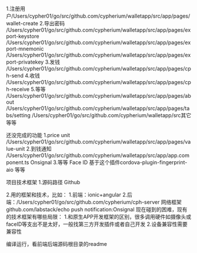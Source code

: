 1.注册用户/Users/cypher01/go/src/github.com/cypherium/walletapp/src/app/pages/wallet-create
2.导出密码
/Users/cypher01/go/src/github.com/cypherium/walletapp/src/app/pages/export-keystore
/Users/cypher01/go/src/github.com/cypherium/walletapp/src/app/pages/export-mnemonic
/Users/cypher01/go/src/github.com/cypherium/walletapp/src/app/pages/export-privatekey
3.发钱
/Users/cypher01/go/src/github.com/cypherium/walletapp/src/app/pages/cph-send
4.收钱
/Users/cypher01/go/src/github.com/cypherium/walletapp/src/app/pages/cph-receive
5.等等
/Users/cypher01/go/src/github.com/cypherium/walletapp/src/app/pages/about
/Users/cypher01/go/src/github.com/cypherium/walletapp/src/app/pages/tabs/setting
/Users/cypher01/go/src/github.com/cypherium/walletapp/src其它等等


还没完成的功能
1.price unit
/Users/cypher01/go/src/github.com/cypherium/walletapp/src/app/pages/value-unit
2.到钱通知
/Users/cypher01/go/src/github.com/cypherium/walletapp/src/app/app.component.ts
Onsignal
3.等等
Face ID 基于这个插件cordova-plugin-fingerprint-aio
等等

项目技术框架
1.源码路径
Github 

2.用的框架和技术，比如：
1.前端：ionic+angular 
2.后端：/Users/cypher01/go/src/github.com/cypherium/cph-server  网络框架github.com/labstack/echo
push notification:Onsignal
现在碰到的困难，现有的技术框架有哪些局限：
1.和原生APP开发框架的区别，很多调用硬件如摄像头或faceID等支出不是太好，一般找第三方开发插件或者自己开发
2.设备兼容性需要兼容性

编译运行，看前端后端源码根目录的readme

